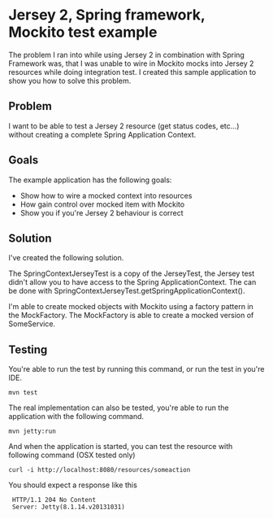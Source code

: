 Jersey 2, Spring framework, Mockito test example
================================================

The problem I ran into while using Jersey 2 in combination with Spring Framework was,
that I was unable to wire in Mockito mocks into Jersey 2 resources while doing integration test. I created this sample
application to show you how to solve this problem.

Problem
-------

I want to be able to test a Jersey 2 resource (get status codes, etc...) without creating a complete Spring Application
Context.

Goals
-----

The example application has the following goals:

- Show how to wire a mocked context into resources
- How gain control over mocked item with Mockito
- Show you if you're Jersey 2 behaviour is correct

Solution
--------

I've created the following solution.

The SpringContextJerseyTest is a copy of the JerseyTest, the Jersey test didn't allow you to have access to the Spring
ApplicationContext. The can be done with SpringContextJerseyTest.getSpringApplicationContext().

I'm able to create mocked objects with Mockito using a factory pattern in the MockFactory. The MockFactory is able to
create a mocked version of SomeService.

Testing
-------

You're able to run the test by running this command, or run the test in you're IDE.

    mvn test

The real implementation can also be tested, you're able to run the application with the following command.

    mvn jetty:run

And when the application is started, you can test the resource with following command (OSX tested only)

    curl -i http://localhost:8080/resources/someaction

You should expect a response like this

     HTTP/1.1 204 No Content
     Server: Jetty(8.1.14.v20131031)







